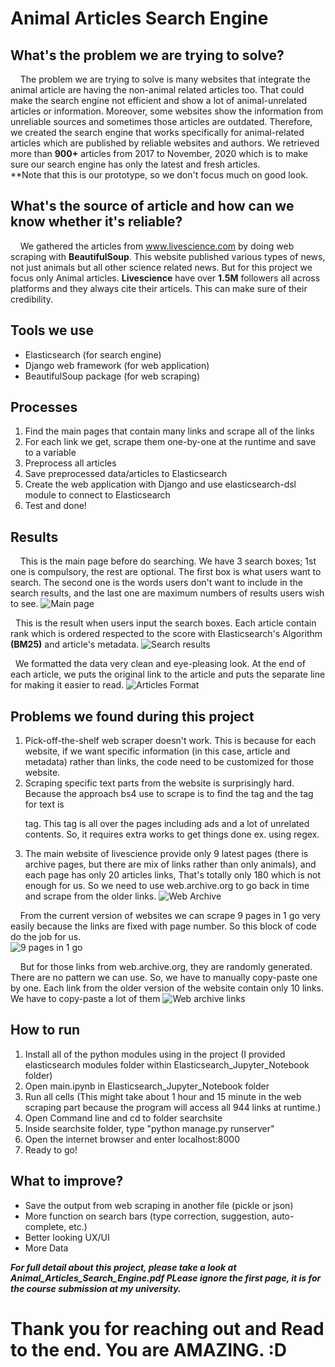 # Animal Articles Search Engine
## What's the problem we are trying to solve?
&nbsp;&nbsp;&nbsp;&nbsp;The problem we are trying to solve is many websites that integrate the animal article
are having the non-animal related articles too. That could make the search engine not
efficient and show a lot of animal-unrelated articles or information. Moreover, some websites
show the information from unreliable sources and sometimes those articles are outdated.
Therefore, we created the search engine that works specifically for animal-related articles
which are published by reliable websites and authors. We retrieved more than <b>900+</b> articles
from 2017 to November, 2020 which is to make sure our search engine has only the latest and
fresh articles.  
**Note that this is our prototype, so we don't focus much on good look.

## What's the source of article and how can we know whether it's reliable?
&nbsp;&nbsp;&nbsp;&nbsp;We gathered the articles from www.livescience.com by doing web scraping with <b>BeautifulSoup</b>. This website published various types of news, not just animals but all other science related news. But for this project we focus only Animal articles. <b>Livescience</b> have over <b>1.5M</b> followers all across platforms and they always cite their articels. This can make sure of their credibility.

## Tools we use
* Elasticsearch (for search engine)
* Django web framework (for web application)
* BeautifulSoup package (for web scraping)

## Processes
1. Find the main pages that contain many links and scrape all of the links
2. For each link we get, scrape them one-by-one at the runtime and save to a variable
3. Preprocess all articles
4. Save preprocessed data/articles to Elasticsearch
5. Create the web application with Django and use elasticsearch-dsl module to connect to Elasticsearch
6. Test and done!

## Results
&nbsp;&nbsp;&nbsp;&nbsp;This is the main page before do searching. We have 3 search boxes; 1st one is compulsory, the rest are optional. The first box is what users want to search. The second one is the words users don't want to include in the search results, and the last one are maximum numbers of results users wish to see.
![Main page](./images/Elastic1.jpg)
  
&nbsp;&nbsp;This is the result when users input the search boxes. Each article contain rank which is ordered respected to the score with Elasticsearch's Algorithm <b>(BM25)</b> and article's metadata.
![Search results](./images/Elastic2.jpg)  
  
&nbsp;&nbsp;We formatted the data very clean and eye-pleasing look. At the end of each article, we puts the original link to the article and puts the separate line for making it easier to read.
![Articles Format](./images/Elastic3.jpg)  

## Problems we found during this project
1. Pick-off-the-shelf web scraper doesn't work. This is because for each website, if we want specific information (in this case, article and metadata) rather than links, the code need to be customized for those website.
2. Scraping specific text parts from the website is surprisingly hard. Because the approach bs4 use to scrape is to find the tag and the tag for text is <p> tag. This tag is all over the pages including ads and a lot of unrelated contents. So, it requires extra works to get things done ex. using regex.
3. The main website of livescience provide only 9 latest pages (there is archive pages, but there are mix of links rather than only animals), and each page has only 20 articles links, That's totally only 180 which is not enough for us. So we need to use web.archive.org to go back in time and scrape from the older links.
![Web Archive](./images/WebArchive.jpg)
  
&nbsp;&nbsp;&nbsp;&nbsp;From the current version of websites we can scrape 9 pages in 1 go very easily because the links are fixed with page number. So this block of code do the job for us.  
![9 pages in 1 go](./images/9-pages-in-1-go.jpg)
  
&nbsp;&nbsp;&nbsp;&nbsp;But for those links from web.archive.org, they are randomly generated. There are no pattern we can use. So, we have to manually copy-paste one by one. Each link from the older version of the website contain only 10 links. We have to copy-paste a lot of them
![Web archive links](./images/ManualLinks.jpg)
  

## How to run  
1. Install all of the python modules using in the project (I provided elasticsearch modules folder within Elasticsearch_Jupyter_Notebook folder)
2. Open main.ipynb in Elasticsearch_Jupyter_Notebook folder
3. Run all cells (This might take about 1 hour and 15 minute in the web scraping part because the program will access all 944 links at runtime.)
4. Open Command line and cd to folder searchsite
5. Inside searchsite folder, type "python manage.py runserver"
6. Open the internet browser and enter localhost:8000 
7. Ready to go!

## What to improve?
- Save the output from web scraping in another file (pickle or json)
- More function on search bars (type correction, suggestion, auto-complete, etc.)
- Better looking UX/UI
- More Data
  
***For full detail about this project, please take a look at Animal_Articles_Search_Engine.pdf PLease ignore the first page, it is for the course submission at my university.***
  
# Thank you for reaching out and Read to the end. You are AMAZING. :D
